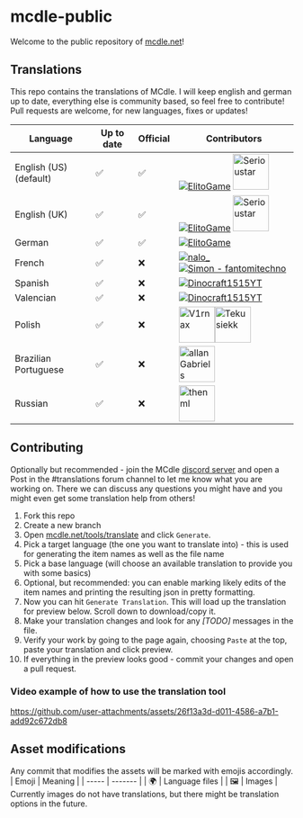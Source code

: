 # mcdle-public

Welcome to the public repository of [mcdle.net](https://www.mcdle.net)!

## Translations

This repo contains the translations of MCdle. I will keep english and german up to date, everything else is community based, so feel free to contribute! Pull requests are welcome, for new languages, fixes or updates!

| Language               | Up to date | Official | Contributors                                                                                                                                                                                                                                                  |
| ---------------------- | ---------- | -------- | ------------------------------------------------------------------------------------------------------------------------------------------------------------------------------------------------------------------------------------------------------------- |
| English (US) (default) | ✅         | ✅       | [![ElitoGame](https://avatars.githubusercontent.com/u/43675593?s=64&v=4)](https://github.com/ElitoGame) [<img src="https://avatars.githubusercontent.com/u/128180091?s=64&v=2" alt="Serioustar" width="64"/>](https://github.com/bleuberriy)                   |
| English (UK)           | ✅         | ✅       | [![ElitoGame](https://avatars.githubusercontent.com/u/43675593?s=64&v=4)](https://github.com/ElitoGame) [<img src="https://avatars.githubusercontent.com/u/128180091?s=64&v=2" alt="Serioustar" width="64"/>](https://github.com/bleuberriy)                   |
| German                 | ✅         | ✅       | [![ElitoGame](https://avatars.githubusercontent.com/u/43675593?s=64&v=4)](https://github.com/ElitoGame)                                                                                                                                                       |
| French                 | ✅         | ❌       | [![nalo_](https://avatars.githubusercontent.com/u/37667081?s=64&v=4)](https://github.com/nalo26) [![Simon - fantomitechno](https://avatars.githubusercontent.com/u/67735304?s=64&v=4)](https://github.com/fantomitechno)                                      |
| Spanish                | ✅️        | ❌       | [![Dinocraft1515YT](https://avatars.githubusercontent.com/u/120250129?s=64&v=4)](https://github.com/Dinocraft1515YT)                                                                                                                                          |
| Valencian              | ✅️        | ❌       | [![Dinocraft1515YT](https://avatars.githubusercontent.com/u/120250129?s=64&v=4)](https://github.com/Dinocraft1515YT)                                                                                                                                          |
| Polish                 | ✅️        | ❌       | [<img src="https://avatars.githubusercontent.com/u/152759058?s=64&v=2" alt="V1rnax" width="64"/>](https://github.com/V1rnax)[<img src="https://avatars.githubusercontent.com/u/198136717?s=64&v=2" alt="Tekusiekk" width="64"/>](https://github.com/Tekusiekk) |
| Brazilian Portuguese              | ✅         | ❌       | [<img src="https://avatars.githubusercontent.com/u/160981502?s=64&v=2" alt="allanGabriels" width="64"/>](https://github.com/allanGabriels)                                                                                                                    |
| Russian                | ✅️        | ❌       | [<img src="https://avatars.githubusercontent.com/u/76114168?s=64&v=4" alt="thenml" width="64"/>](https://github.com/thenml)                                                                                                                                    |

## Contributing

Optionally but recommended - join the MCdle [discord server](https://discord.gg/3rDDPcFd4f) and open a Post in the #translations forum channel to let me know what you are working on. There we can discuss any questions you might have and you might even get some translation help from others!

1. Fork this repo
2. Create a new branch
3. Open [mcdle.net/tools/translate](https://www.mcdle.net/tools/translate) and click `Generate`.
4. Pick a target language (the one you want to translate into) - this is used for generating the item names as well as the file name
5. Pick a base language (will choose an available translation to provide you with some basics)
6. Optional, but recommended: you can enable marking likely edits of the item names and printing the resulting json in pretty formatting.
7. Now you can hit `Generate Translation`. This will load up the translation for preview below. Scroll down to download/copy it.
8. Make your translation changes and look for any _[TODO]_ messages in the file.
9. Verify your work by going to the page again, choosing `Paste` at the top, paste your translation and click preview.
10. If everything in the preview looks good - commit your changes and open a pull request.

### Video example of how to use the translation tool

https://github.com/user-attachments/assets/26f13a3d-d011-4586-a7b1-add92c672db8


## Asset modifications

Any commit that modifies the assets will be marked with emojis accordingly.
| Emoji | Meaning |
| ----- | ------- |
| 🌍 | Language files |
| 🖼️ | Images |
Currently images do not have translations, but there might be translation options in the future.
